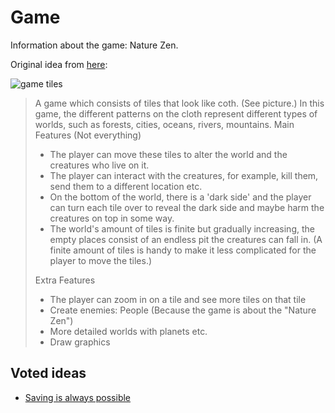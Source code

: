 # Game

Information about the game: Nature Zen.

Original idea from [here](https://github.com/richelbilderbeek/djog_unos_2018/issues/2#issuecomment-420010313):

![game tiles](game.jpg)

> A game which consists of tiles that look like coth. (See picture.)
> In this game, the different patterns on the cloth represent different types of worlds, such as forests, cities, oceans, rivers, mountains.
> Main Features (Not everything)
> 
> * The player can move these tiles to alter the world and the creatures who live on it.
> * The player can interact with the creatures, for example, kill them, send them to a different location etc.
> * On the bottom of the world, there is a 'dark side' and the player can turn each tile over to reveal the dark side and maybe harm the creatures on top in some way.
> * The world's amount of tiles is finite but gradually increasing, the empty places consist of an endless pit the creatures can fall in. (A finite amount of tiles is handy to make it less complicated for the player to move the tiles.)
> 
> Extra Features
> 
> * The player can zoom in on a tile and see more tiles on that tile
> * Create enemies: People (Because the game is about the "Nature Zen")
> * More detailed worlds with planets etc.
> * Draw graphics

## Voted ideas

 * [Saving is always possible](https://github.com/richelbilderbeek/djog_unos_2018/issues/39#issuecomment-423045153)